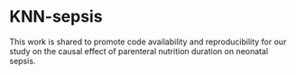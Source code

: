 # KNN-sepsis
This work is shared to promote code availability and reproducibility for our study on the causal effect of parenteral nutrition duration on neonatal sepsis.
